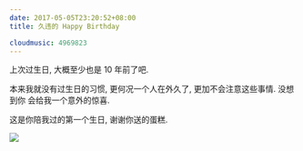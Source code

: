 ```yaml
---
date: 2017-05-05T23:20:52+08:00
title: 久违的 Happy Birthday

cloudmusic: 4969823
---
```


上次过生日, 大概至少也是 10 年前了吧.
<!--more-->

本来我就没有过生日的习惯, 更何况一个人在外久了, 更加不会注意这些事情. 没想到你
会给我一个意外的惊喜.

这是你陪我过的第一个生日, 谢谢你送的蛋糕.

![](/images/2017-05-05-happy-birthday.jpg)
